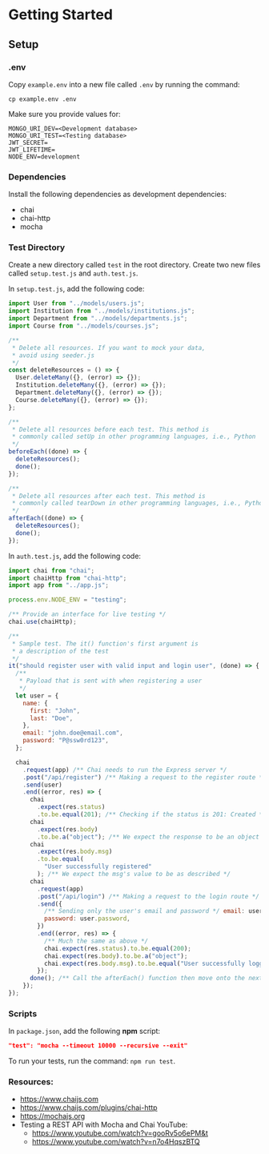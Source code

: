 # Getting Started

## Setup

### .env

Copy `example.env` into a new file called `.env` by running the command:

```
cp example.env .env
```

Make sure you provide values for:

```
MONGO_URI_DEV=<Development database>
MONGO_URI_TEST=<Testing database>
JWT_SECRET=
JWT_LIFETIME=
NODE_ENV=development
```

### Dependencies

Install the following dependencies as development dependencies:

- chai
- chai-http
- mocha

### Test Directory

Create a new directory called `test` in the root directory. Create two new files called `setup.test.js` and `auth.test.js`.

In `setup.test.js`, add the following code:

```js
import User from "../models/users.js";
import Institution from "../models/institutions.js";
import Department from "../models/departments.js";
import Course from "../models/courses.js";

/**
 * Delete all resources. If you want to mock your data,
 * avoid using seeder.js
 */
const deleteResources = () => {
  User.deleteMany({}, (error) => {});
  Institution.deleteMany({}, (error) => {});
  Department.deleteMany({}, (error) => {});
  Course.deleteMany({}, (error) => {});
};

/**
 * Delete all resources before each test. This method is
 * commonly called setUp in other programming languages, i.e., Python
 */
beforeEach((done) => {
  deleteResources();
  done();
});

/**
 * Delete all resources after each test. This method is
 * commonly called tearDown in other programming languages, i.e., Python
 */
afterEach((done) => {
  deleteResources();
  done();
});
```

In `auth.test.js`, add the following code:

```js
import chai from "chai";
import chaiHttp from "chai-http";
import app from "../app.js";

process.env.NODE_ENV = "testing";

/** Provide an interface for live testing */
chai.use(chaiHttp);

/**
 * Sample test. The it() function's first argument is
 * a description of the test
 */
it("should register user with valid input and login user", (done) => {
  /**
   * Payload that is sent with when registering a user
   */
  let user = {
    name: {
      first: "John",
      last: "Doe",
    },
    email: "john.doe@email.com",
    password: "P@ssw0rd123",
  };

  chai
    .request(app) /** Chai needs to run the Express server */
    .post("/api/register") /** Making a request to the register route */
    .send(user)
    .end((error, res) => {
      chai
        .expect(res.status)
        .to.be.equal(201); /** Checking if the status is 201: Created */
      chai
        .expect(res.body)
        .to.be.a("object"); /** We expect the response to be an object */
      chai
        .expect(res.body.msg)
        .to.be.equal(
          "User successfully registered"
        ); /** We expect the msg's value to be as described */
      chai
        .request(app)
        .post("/api/login") /** Making a request to the login route */
        .send({
          /** Sending only the user's email and password */ email: user.email,
          password: user.password,
        })
        .end((error, res) => {
          /** Much the same as above */
          chai.expect(res.status).to.be.equal(200);
          chai.expect(res.body).to.be.a("object");
          chai.expect(res.body.msg).to.be.equal("User successfully logged in");
        });
      done(); /** Call the afterEach() function then move onto the next test */
    });
});
```

### Scripts

In `package.json`, add the following **npm** script:

```json
"test": "mocha --timeout 10000 --recursive --exit"
```

To run your tests, run the command: `npm run test`.

### Resources:

- https://www.chaijs.com
- https://www.chaijs.com/plugins/chai-http
- https://mochajs.org
- Testing a REST API with Mocha and Chai YouTube:
  - https://www.youtube.com/watch?v=gooRv5o6ePM&t
  - https://www.youtube.com/watch?v=n7o4HqszBTQ
